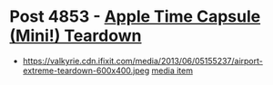 # Post 4853 - [Apple Time Capsule (Mini!) Teardown](https://www.ifixit.com/News/4853/apple-time-capsule-mini-teardown)

- https://valkyrie.cdn.ifixit.com/media/2013/06/05155237/airport-extreme-teardown-600x400.jpeg [media item](media-28150.md)